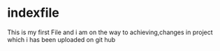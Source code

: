# indexfile
This is my first File and i am on the way to achieving,changes in project which i has been uploaded on git hub
